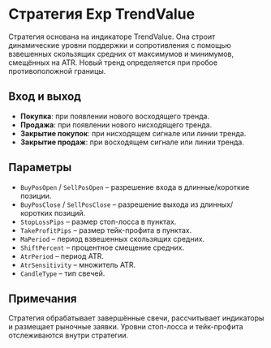 # Стратегия Exp TrendValue

Стратегия основана на индикаторе TrendValue. Она строит динамические уровни поддержки и сопротивления с помощью взвешенных скользящих средних от максимумов и минимумов, смещённых на ATR. Новый тренд определяется при пробое противоположной границы.

## Вход и выход
- **Покупка**: при появлении нового восходящего тренда.
- **Продажа**: при появлении нового нисходящего тренда.
- **Закрытие покупок**: при нисходящем сигнале или линии тренда.
- **Закрытие продаж**: при восходящем сигнале или линии тренда.

## Параметры
- `BuyPosOpen` / `SellPosOpen` – разрешение входа в длинные/короткие позиции.
- `BuyPosClose` / `SellPosClose` – разрешение выхода из длинных/коротких позиций.
- `StopLossPips` – размер стоп-лосса в пунктах.
- `TakeProfitPips` – размер тейк-профита в пунктах.
- `MaPeriod` – период взвешенных скользящих средних.
- `ShiftPercent` – процентное смещение средних.
- `AtrPeriod` – период ATR.
- `AtrSensitivity` – множитель ATR.
- `CandleType` – тип свечей.

## Примечания
Стратегия обрабатывает завершённые свечи, рассчитывает индикаторы и размещает рыночные заявки. Уровни стоп-лосса и тейк-профита отслеживаются внутри стратегии.
